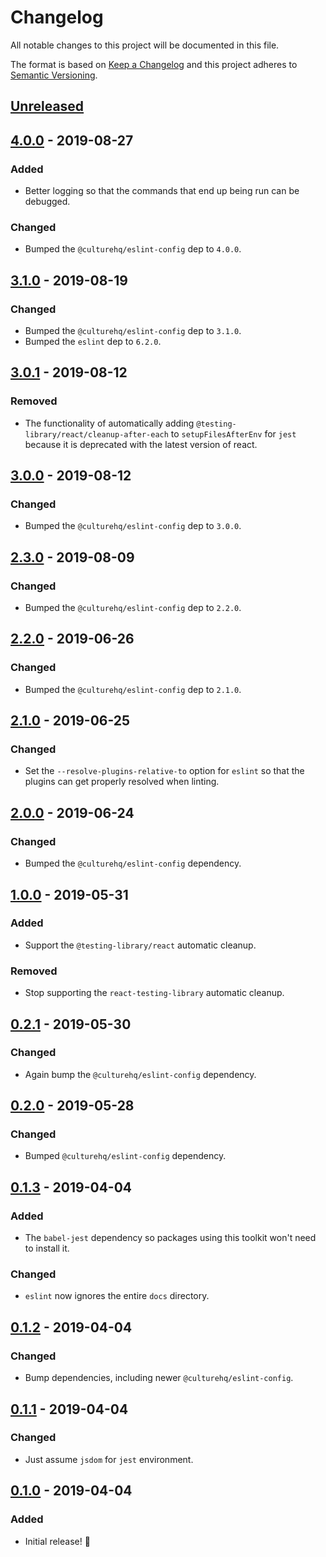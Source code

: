 # Changelog

All notable changes to this project will be documented in this file.

The format is based on [Keep a Changelog](http://keepachangelog.com/en/1.0.0/) and this project adheres to [Semantic Versioning](http://semver.org/spec/v2.0.0.html).

## [Unreleased]

## [4.0.0] - 2019-08-27

### Added

- Better logging so that the commands that end up being run can be debugged.

### Changed

- Bumped the `@culturehq/eslint-config` dep to `4.0.0`.

## [3.1.0] - 2019-08-19

### Changed

- Bumped the `@culturehq/eslint-config` dep to `3.1.0`.
- Bumped the `eslint` dep to `6.2.0`.

## [3.0.1] - 2019-08-12

### Removed

- The functionality of automatically adding `@testing-library/react/cleanup-after-each` to `setupFilesAfterEnv` for `jest` because it is deprecated with the latest version of react.

## [3.0.0] - 2019-08-12

### Changed

- Bumped the `@culturehq/eslint-config` dep to `3.0.0`.

## [2.3.0] - 2019-08-09

### Changed

- Bumped the `@culturehq/eslint-config` dep to `2.2.0`.

## [2.2.0] - 2019-06-26

### Changed

- Bumped the `@culturehq/eslint-config` dep to `2.1.0`.

## [2.1.0] - 2019-06-25

### Changed

- Set the `--resolve-plugins-relative-to` option for `eslint` so that the plugins can get properly resolved when linting.

## [2.0.0] - 2019-06-24

### Changed

- Bumped the `@culturehq/eslint-config` dependency.

## [1.0.0] - 2019-05-31

### Added

- Support the `@testing-library/react` automatic cleanup.

### Removed

- Stop supporting the `react-testing-library` automatic cleanup.

## [0.2.1] - 2019-05-30

### Changed

- Again bump the `@culturehq/eslint-config` dependency.

## [0.2.0] - 2019-05-28

### Changed

- Bumped `@culturehq/eslint-config` dependency.

## [0.1.3] - 2019-04-04

### Added

- The `babel-jest` dependency so packages using this toolkit won't need to install it.

### Changed

- `eslint` now ignores the entire `docs` directory.

## [0.1.2] - 2019-04-04

### Changed

- Bump dependencies, including newer `@culturehq/eslint-config`.

## [0.1.1] - 2019-04-04

### Changed

- Just assume `jsdom` for `jest` environment.

## [0.1.0] - 2019-04-04

### Added

- Initial release! 🎉

[unreleased]: https://github.com/CultureHQ/scripts/compare/v4.0.0...HEAD
[4.0.0]: https://github.com/CultureHQ/scripts/compare/v3.1.0...v4.0.0
[3.1.0]: https://github.com/CultureHQ/scripts/compare/v3.0.1...v3.1.0
[3.0.1]: https://github.com/CultureHQ/scripts/compare/v3.0.0...v3.0.1
[3.0.0]: https://github.com/CultureHQ/scripts/compare/v2.3.0...v3.0.0
[2.3.0]: https://github.com/CultureHQ/scripts/compare/v2.2.0...v2.3.0
[2.2.0]: https://github.com/CultureHQ/scripts/compare/v2.1.0...v2.2.0
[2.1.0]: https://github.com/CultureHQ/scripts/compare/v2.0.0...v2.1.0
[2.0.0]: https://github.com/CultureHQ/scripts/compare/v1.0.0...v2.0.0
[1.0.0]: https://github.com/CultureHQ/scripts/compare/v0.2.1...v1.0.0
[0.2.1]: https://github.com/CultureHQ/scripts/compare/v0.2.0...v0.2.1
[0.2.0]: https://github.com/CultureHQ/scripts/compare/v0.1.3...v0.2.0
[0.1.3]: https://github.com/CultureHQ/scripts/compare/v0.1.2...v0.1.3
[0.1.2]: https://github.com/CultureHQ/scripts/compare/v0.1.1...v0.1.2
[0.1.1]: https://github.com/CultureHQ/scripts/compare/v0.1.0...v0.1.1
[0.1.0]: https://github.com/CultureHQ/scripts/compare/54cad2...v0.1.0
